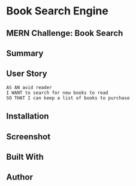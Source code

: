 # Book Search Engine
## MERN Challenge: Book Search

## Summary
## User Story
```
AS AN avid reader
I WANT to search for new books to read
SO THAT I can keep a list of books to purchase
```
## Installation
## Screenshot
## Built With
## Author
